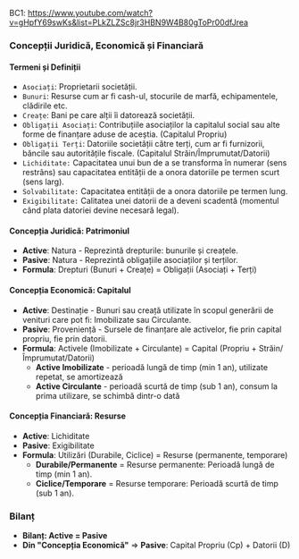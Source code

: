 BC1: https://www.youtube.com/watch?v=gHpfY69swKs&list=PLkZLZSc8jr3HBN9W4B80gToPr00dfJrea

### **Concepții Juridică, Economică și Financiară**

#### **Termeni și Definiții**
- `Asociați`: Proprietarii societății.
- `Bunuri`: Resurse cum ar fi cash-ul, stocurile de marfă, echipamentele, clădirile etc.
- `Creațe`: Bani pe care alții îi datorează societății.
- `Obligații Asociați`: Contribuțiile asociaților la capitalul social sau alte forme de finanțare aduse de aceștia. (Capitalul Propriu)
- `Obligații Terți`: Datoriile societății către terți, cum ar fi furnizorii, băncile sau autoritățile fiscale. (Capitalul Străin/Împrumutat/Datorii)
-  `Lichiditate:` Capacitatea unui bun de a se transforma în numerar (sens restrâns) sau capacitatea entității de a onora datoriile pe termen scurt (sens larg).
- `Solvabilitate:` Capacitatea entității de a onora datoriile pe termen lung.
- `Exigibilitate:` Calitatea unei datorii de a deveni scadentă (momentul când plata datoriei devine necesară legal).

#### **Concepția Juridică: Patrimoniul**
- **Active**: Natura - Reprezintă drepturile: bunurile și creațele.
- **Pasive**: Natura - Reprezintă obligațiile asociaților și terților.
- **Formula**: Drepturi (Bunuri + Creațe) = Obligații (Asociați + Terți)

#### **Concepția Economică: Capitalul**
- **Active**: Destinație - Bunuri sau creață utilizate în scopul generării de venituri care pot fi: Imobilizate sau Circulante.
- **Pasive**: Proveniență - Sursele de finanțare ale activelor, fie prin capital propriu, fie prin datorii.
- **Formula**: Activele (Imobilizate + Circulante) = Capital (Propriu + Străin/Împrumutat/Datorii)
  - **Active Imobilizate** - perioadă lungă de timp (min 1 an), utilizate repetat, se amortizează
  - **Active Circulante** - perioadă scurtă de timp (sub 1 an), consum la prima utilizare, se schimbă dintr-o dată

#### **Concepția Financiară: Resurse**
- **Active**: Lichiditate
- **Pasive**: Exigibilitate
- **Formula**: Utilizări (Durabile, Ciclice) = Resurse (permanente, temporare)
  - **Durabile/Permanente** = Resurse permanente: Perioadă lungă de timp (min 1 an).
  - **Ciclice/Temporare** = Resurse temporare: Perioadă scurtă de timp (sub 1 an).

### **Bilanț**
- **Bilanț: Active = Pasive**
- **Din "Concepția Economică"** => **Pasive**: Capital Propriu (Cp) + Datorii (D)